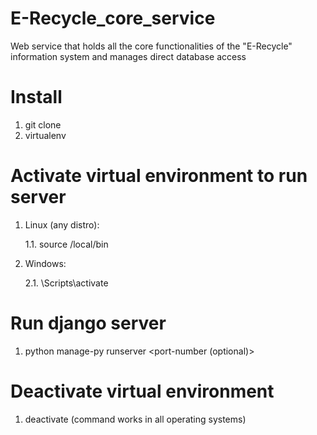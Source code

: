# E-Recycle_core_service 

Web service that holds all the core functionalities of the "E-Recycle" information system and manages direct database access


# Install 

1. git clone <Repository-link >
2. virtualenv <Current-working-directory >


# Activate virtual environment to run server

1. Linux (any distro): 

    1.1. source <Current-working-directory >/local/bin

2. Windows: 

    2.1. <Current-working-directory >\Scripts\activate

# Run django server 

1. python manage-py runserver <port-number (optional)>


# Deactivate virtual environment

1. deactivate (command works in all operating systems)

